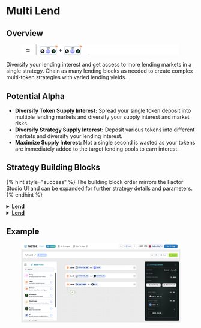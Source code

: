 # Multi Lend

## Overview

<figure><img src="../../../.gitbook/assets/image (50).png" alt=""><figcaption></figcaption></figure>

Diversify your lending interest and get access to more lending markets in a single strategy. Chain as many lending blocks as needed to create complex multi-token strategies with varied lending yields.

## Potential Alpha

* **Diversify Token Supply Interest:** Spread your single token deposit into multiple lending markets and diversify your supply interest and market risks.
* **Diversify Strategy Supply Interest:** Deposit various tokens into different markets and diversify your lending interest.
* **Maximize Supply Interest:** Not a single second is wasted as your tokens are immediately added to the target lending pools to earn interest.

## Strategy Building Blocks

{% hint style="success" %}
The building block order mirrors the Factor Studio UI and can be expanded for further strategy details and parameters.
{% endhint %}

<details>

<summary><a href="../../../factor-building-blocks/lend.md"><strong>Lend</strong></a></summary>

* Lend one of the tokens in the multi-token strategy to a selected lending pool.

</details>

<details>

<summary><a href="../../../factor-building-blocks/lend.md"><strong>Lend</strong></a></summary>

* Lend another of the tokens in the multi-token strategy to a selected lending pool.

</details>

## Example

<figure><img src="../../../.gitbook/assets/image (3) (1) (1) (1).png" alt=""><figcaption></figcaption></figure>
